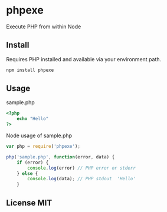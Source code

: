 # phpexe

Execute PHP from within Node

## Install

Requires PHP installed and available via your environment path.

```bash
npm install phpexe
```

## Usage

sample.php

```php
<?php
	echo "Hello"
?>
```

Node usage of sample.php


```js
var php = require('phpexe');

php('sample.php', function(error, data) {
	if (error) {
		console.log(error) // PHP error or stderr
	} else {
		console.log(data); // PHP stdout  'Hello'
	}
```


## License MIT